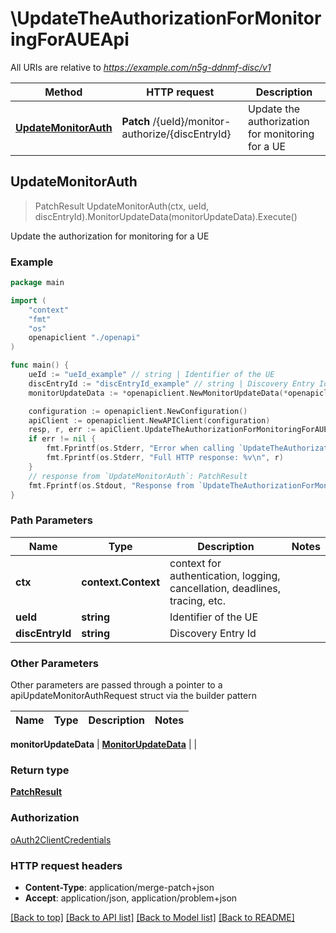 # \UpdateTheAuthorizationForMonitoringForAUEApi

All URIs are relative to *https://example.com/n5g-ddnmf-disc/v1*

Method | HTTP request | Description
------------- | ------------- | -------------
[**UpdateMonitorAuth**](UpdateTheAuthorizationForMonitoringForAUEApi.md#UpdateMonitorAuth) | **Patch** /{ueId}/monitor-authorize/{discEntryId} | Update the authorization for monitoring for a UE



## UpdateMonitorAuth

> PatchResult UpdateMonitorAuth(ctx, ueId, discEntryId).MonitorUpdateData(monitorUpdateData).Execute()

Update the authorization for monitoring for a UE

### Example

```go
package main

import (
    "context"
    "fmt"
    "os"
    openapiclient "./openapi"
)

func main() {
    ueId := "ueId_example" // string | Identifier of the UE
    discEntryId := "discEntryId_example" // string | Discovery Entry Id
    monitorUpdateData := *openapiclient.NewMonitorUpdateData(*openapiclient.NewDiscoveryType()) // MonitorUpdateData | 

    configuration := openapiclient.NewConfiguration()
    apiClient := openapiclient.NewAPIClient(configuration)
    resp, r, err := apiClient.UpdateTheAuthorizationForMonitoringForAUEApi.UpdateMonitorAuth(context.Background(), ueId, discEntryId).MonitorUpdateData(monitorUpdateData).Execute()
    if err != nil {
        fmt.Fprintf(os.Stderr, "Error when calling `UpdateTheAuthorizationForMonitoringForAUEApi.UpdateMonitorAuth``: %v\n", err)
        fmt.Fprintf(os.Stderr, "Full HTTP response: %v\n", r)
    }
    // response from `UpdateMonitorAuth`: PatchResult
    fmt.Fprintf(os.Stdout, "Response from `UpdateTheAuthorizationForMonitoringForAUEApi.UpdateMonitorAuth`: %v\n", resp)
}
```

### Path Parameters


Name | Type | Description  | Notes
------------- | ------------- | ------------- | -------------
**ctx** | **context.Context** | context for authentication, logging, cancellation, deadlines, tracing, etc.
**ueId** | **string** | Identifier of the UE | 
**discEntryId** | **string** | Discovery Entry Id | 

### Other Parameters

Other parameters are passed through a pointer to a apiUpdateMonitorAuthRequest struct via the builder pattern


Name | Type | Description  | Notes
------------- | ------------- | ------------- | -------------


 **monitorUpdateData** | [**MonitorUpdateData**](MonitorUpdateData.md) |  | 

### Return type

[**PatchResult**](PatchResult.md)

### Authorization

[oAuth2ClientCredentials](../README.md#oAuth2ClientCredentials)

### HTTP request headers

- **Content-Type**: application/merge-patch+json
- **Accept**: application/json, application/problem+json

[[Back to top]](#) [[Back to API list]](../README.md#documentation-for-api-endpoints)
[[Back to Model list]](../README.md#documentation-for-models)
[[Back to README]](../README.md)

